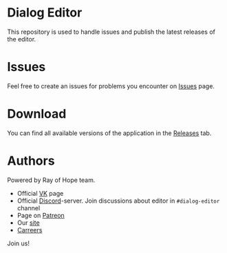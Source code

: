 # Dialog Editor

This repository is used to handle issues and publish the latest releases of the editor.

# Issues

Feel free to create an issues for problems you encounter on [Issues](https://github.com/rayofhope-dev/dialog-editor/issues) page.

# Download
You can find all available versions of the application in the [Releases](https://github.com/rayofhope-dev/dialog-editor/releases) tab.

# Authors
Powered by Ray of Hope team.

 - Official [VK](https://vk.com/roh_online) page
 - Official [Discord](https://discordapp.com/invite/rffsfku)-server. Join discussions about editor in `#dialog-editor` channel
 - Page on [Patreon](https://www.patreon.com/roh_online)
 - Our [site](https://roh-online.com/)
 - [Carreers](https://roh-online.com/join)

Join us!